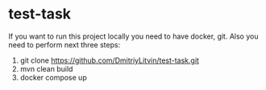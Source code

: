 # test-task


If you want to run this project locally you need to have docker, git.
Also you need to perform next three steps:

1. git clone https://github.com/DmitriyLitvin/test-task.git
2. mvn clean build
3. docker compose up

